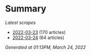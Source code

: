 # Summary
*Latest scrapes*
* [2022-03-23](https://github.com/nuuuwan/news_lk/blob/data/news_lk.2022-03-23.json) (170 articles)
* [2022-03-24](https://github.com/nuuuwan/news_lk/blob/data/news_lk.2022-03-24.json) (64 articles)

*Generated at 01:13PM, March 24, 2022*